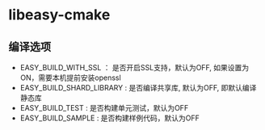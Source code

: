 # libeasy-cmake

## 编译选项

- EASY_BUILD_WITH_SSL ： 是否开启SSL支持，默认为OFF, 如果设置为ON，需要本机提前安装openssl
- EASY_BUILD_SHARD_LIBRARY : 是否编译共享库, 默认为OFF, 即默认编译静态库
- EASY_BUILD_TEST : 是否构建单元测试，默认为OFF
- EASY_BUILD_SAMPLE : 是否构建样例代码，默认为OFF